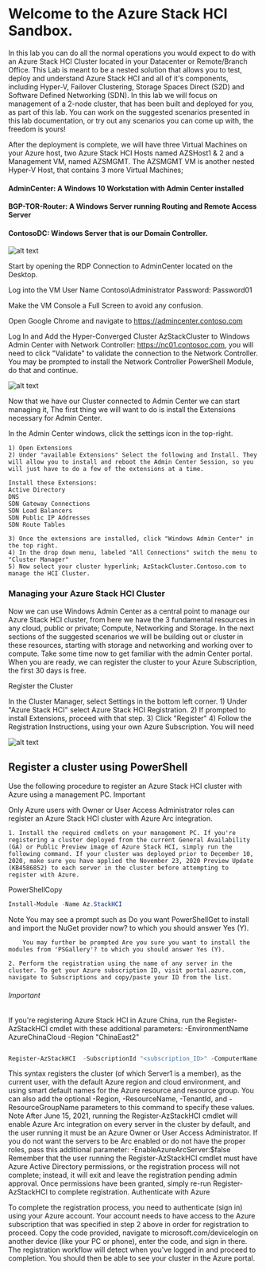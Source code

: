 # Welcome to the Azure Stack HCI Sandbox. 

In this lab you can do all the normal operations you would expect to do with an Azure Stack HCI Cluster located in your Datacenter or Remote/Branch Office. This Lab is meant to be a nested solution that allows you to test, deploy and understand Azure Stack HCI and all of it's components, including Hyper-V, Failover Clustering, Storage Spaces Direct (S2D) and Software Defined Networking (SDN). In this lab we will focus on management of a 2-node cluster, that has been built and deployed for you, as part of this lab. You can work on the suggested  scenarios presented in this lab documentation, or try out any scenarios you can come up with, the freedom is yours! 

After the deployment is complete, we will have three Virtual Machines on your Azure host, two Azure Stack HCI Hosts named AZSHost1 & 2 and a Management VM, named AZSMGMT. The AZSMGMT VM is another nested Hyper-V Host, that contains 3 more Virtual Machines;

#### AdminCenter: A Windows 10 Workstation with Admin Center installed
#### BGP-TOR-Router: A Windows Server running Routing and Remote Access Server
#### ContosoDC: Windows Server that is our Domain Controller.

![alt text](Scenarios/Media/Screenshots/01-res/GettingStarted_1.jpg "Move Screen for Live Migration")


Start by opening the RDP Connection to AdminCenter located on the Desktop. 

Log into the VM
User Name Contoso\Administrator
Password: Password01

 Make the VM Console a Full Screen to avoid any confusion.

Open Google Chrome and navigate to 
https://admincenter.contoso.com

Log In and Add the Hyper-Converged Cluster AzStackCluster to Windows Admin Center with Network Controller: https://nc01.contosoc.com, you will need to click "Validate" to validate the connection to the Network Controller. You may be prompted to install the Network Controller PowerShell Module, do that and continue.


![alt text](media/Screenshots/01-res/Getting%20Started%202.png "Move Screen for Live Migration")

Now that we have our Cluster connected to Admin Center we can start managing it, The first thing we will want to do is install the Extensions necessary for Admin Center.  

In the Admin Center windows, click the settings icon in the top-right.

	1) Open Extensions
	2) Under "available Extensions" Select the following and Install. They will allow you to install and reboot the Admin Center Session, so you will just have to do a few of the extensions at a time. 
	
	Install these Extensions:
	Active Directory
	DNS
	SDN Gateway Connections
	SDN Load Balancers
	SDN Public IP Addresses
	SDN Route Tables
	
	3) Once the extensions are installed, click "Windows Admin Center" in the top right.
	4) In the drop down menu, labeled "All Connections" switch the menu to "Cluster Manager"
	5) Now select your cluster hyperlink; AzStackCluster.Contoso.com to manage the HCI Cluster.


### Managing your Azure Stack HCI Cluster
Now we can use Windows Admin Center as a central point to manage our Azure Stack HCI cluster, from here we have the 3 fundamental resources in any cloud, public or private; Compute, Networking and Storage. In the next sections of the suggested scenarios we will be building out or cluster in these resources, starting with storage and networking and working over to compute. Take some time now to get familiar with the admin Center portal. When you are ready, we can register the cluster to your Azure Subscription, the first 30 days is free. 

Register the Cluster

In the Cluster Manager, select Settings in the bottom left corner.
	1) Under "Azure Stack HCI" select Azure Stack HCI Registration.
	2) If prompted to install Extensions, proceed with that step.
	3) Click "Register"
	4) Follow the Registration Instructions, using your own Azure Subscription. You will need 

![alt text](media/Screenshots/01-res/Getting%20Started%203.png "Move Screen for Live Migration")



## Register a cluster using PowerShell

Use the following procedure to register an Azure Stack HCI cluster with Azure using a management PC.
 Important

Only Azure users with Owner or User Access Administrator roles can register an Azure Stack HCI cluster with Azure Arc integration.

	1. Install the required cmdlets on your management PC. If you're registering a cluster deployed from the current General Availability (GA) or Public Preview image of Azure Stack HCI, simply run the following command. If your cluster was deployed prior to December 10, 2020, make sure you have applied the November 23, 2020 Preview Update (KB4586852) to each server in the cluster before attempting to register with Azure.

PowerShellCopy
```powershell
Install-Module -Name Az.StackHCI
```
 Note
		You may see a prompt such as Do you want PowerShellGet to install and import the NuGet provider now? to which you should answer Yes (Y).
		
		You may further be prompted Are you sure you want to install the modules from 'PSGallery'? to which you should answer Yes (Y).
		
	2. Perform the registration using the name of any server in the cluster. To get your Azure subscription ID, visit portal.azure.com, navigate to Subscriptions and copy/paste your ID from the list.
 
 ###### Important
If you're registering Azure Stack HCI in Azure China, run the Register-AzStackHCI cmdlet with these additional parameters:
	-EnvironmentName AzureChinaCloud -Region "ChinaEast2"
```powershell

Register-AzStackHCI  -SubscriptionId "<subscription_ID>" -ComputerName Server1
```
This syntax registers the cluster (of which Server1 is a member), as the current user, with the default Azure region and cloud environment, and using smart default names for the Azure resource and resource group. You can also add the optional -Region, -ResourceName, -TenantId, and -ResourceGroupName parameters to this command to specify these values.
 Note
After June 15, 2021, running the Register-AzStackHCI cmdlet will enable Azure Arc integration on every server in the cluster by default, and the user running it must be an Azure Owner or User Access Administrator. If you do not want the servers to be Arc enabled or do not have the proper roles, pass this additional parameter: -EnableAzureArcServer:$false
Remember that the user running the Register-AzStackHCI cmdlet must have Azure Active Directory permissions, or the registration process will not complete; instead, it will exit and leave the registration pending admin approval. Once permissions have been granted, simply re-run Register-AzStackHCI to complete registration.
Authenticate with Azure



To complete the registration process, you need to authenticate (sign in) using your Azure account. Your account needs to have access to the Azure subscription that was specified in step 2 above in order for registration to proceed. Copy the code provided, navigate to microsoft.com/devicelogin on another device (like your PC or phone), enter the code, and sign in there. The registration workflow will detect when you've logged in and proceed to completion. You should then be able to see your cluster in the Azure portal.